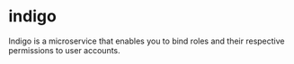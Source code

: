 # indigo

Indigo is a microservice that enables you to bind roles and their respective permissions to user accounts.